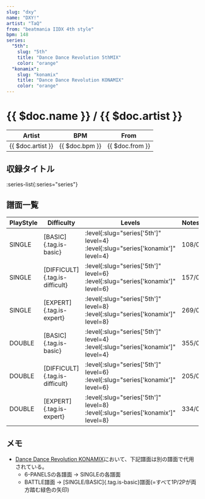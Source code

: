 ```yaml
---
slug: "dxy"
name: "DXY!"
artist: "TaQ"
from: "beatmania IIDX 4th style"
bpm: 148
series:
  "5th":
    slug: "5th"
    title: "Dance Dance Revolution 5thMIX"
    color: "orange"
  "konamix":
    slug: "konamix"
    title: "Dance Dance Revolution KONAMIX"
    color: "orange"
---
```


# {{ $doc.name }} / {{ $doc.artist }}

|Artist|BPM|From|
|------|---|----|
|{{ $doc.artist }}|{{ $doc.bpm }}|{{ $doc.from }}|

## 収録タイトル

:series-list{:series="series"}

## 譜面一覧

|PlayStyle|Difficulty|Levels|Notes|Movie|
|---------|----------|------|-----|-----|
|SINGLE|[BASIC]{.tag.is-basic}|:level{:slug="series['5th']" level=4} :level{:slug="series['konamix']" level=4}|108/0||
|SINGLE|[DIFFICULT]{.tag.is-difficult}|:level{:slug="series['5th']" level=6} :level{:slug="series['konamix']" level=6}|157/0||
|SINGLE|[EXPERT]{.tag.is-expert}|:level{:slug="series['5th']" level=8} :level{:slug="series['konamix']" level=8}|269/0||
|DOUBLE|[BASIC]{.tag.is-basic}|:level{:slug="series['5th']" level=4} :level{:slug="series['konamix']" level=4}|355/0||
|DOUBLE|[DIFFICULT]{.tag.is-difficult}|:level{:slug="series['5th']" level=6} :level{:slug="series['konamix']" level=6}|205/0||
|DOUBLE|[EXPERT]{.tag.is-expert}|:level{:slug="series['5th']" level=8} :level{:slug="series['konamix']" level=8}|334/0||

## メモ

- [Dance Dance Revolution KONAMIX](/series/konamix)において、下記譜面は別の譜面で代用されている。
  - 6-PANELSの各譜面 → SINGLEの各譜面
  - BATTLE譜面 → [SINGLE/BASIC]{.tag.is-basic}譜面(=すべて1P/2Pが両方踏む緑色の矢印)
